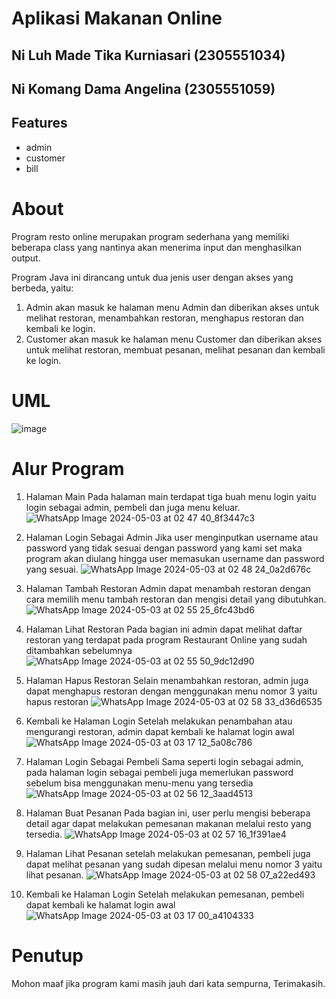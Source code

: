 # Aplikasi Makanan Online

## Ni Luh Made Tika Kurniasari (2305551034)
## Ni Komang Dama Angelina (2305551059)

## Features
- admin
- customer
- bill

# About
Program resto online merupakan program sederhana yang memiliki beberapa class yang nantinya akan menerima input dan menghasilkan output.

Program Java ini dirancang untuk dua jenis user dengan akses yang berbeda, yaitu:
1. Admin akan masuk ke halaman menu Admin dan diberikan akses untuk melihat restoran, menambahkan restoran, menghapus restoran dan kembali ke login.
2. Customer akan masuk ke halaman menu Customer dan diberikan akses untuk melihat restoran, membuat pesanan, melihat pesanan dan kembali ke login.

# UML
![image](https://github.com/tikakurnsri/makanan-online-java/assets/147127000/ee1f496b-9260-473e-98b6-915393be3b25)

# Alur Program
1. Halaman Main
Pada halaman main terdapat tiga buah menu login yaitu login sebagai admin, pembeli dan juga menu keluar.  
![WhatsApp Image 2024-05-03 at 02 47 40_8f3447c3](https://github.com/tikakurnsri/makanan-online-java/assets/147127000/87f0ee60-58f4-4421-bbbf-378bfc746599)

2. Halaman Login Sebagai Admin
Jika user menginputkan username atau password yang tidak sesuai dengan password yang kami set maka program akan diulang hingga user memasukan username dan password yang sesuai.
![WhatsApp Image 2024-05-03 at 02 48 24_0a2d676c](https://github.com/tikakurnsri/makanan-online-java/assets/147127000/7ef412aa-e265-40d2-9f9a-18186c0a4e91)

3. Halaman Tambah Restoran
Admin dapat menambah restoran dengan cara memilih menu tambah restoran dan mengisi detail yang dibutuhkan.
![WhatsApp Image 2024-05-03 at 02 55 25_6fc43bd6](https://github.com/tikakurnsri/makanan-online-java/assets/147127000/7422b6f4-e35d-4be0-a5b3-87e3f21c7d56)

4. Halaman Lihat Restoran
Pada bagian ini admin dapat melihat daftar restoran yang terdapat pada program Restaurant Online yang sudah ditambahkan sebelumnya
![WhatsApp Image 2024-05-03 at 02 55 50_9dc12d90](https://github.com/tikakurnsri/makanan-online-java/assets/147127000/34f8db43-f97a-47cf-83ed-963483f5328c)

5. Halaman Hapus Restoran
Selain menambahkan restoran, admin juga dapat menghapus restoran dengan menggunakan menu nomor 3 yaitu hapus restoran
![WhatsApp Image 2024-05-03 at 02 58 33_d36d6535](https://github.com/tikakurnsri/makanan-online-java/assets/147127000/aed9c5c5-4990-42bb-9cbd-ce936a96415f)

6. Kembali ke Halaman Login 
Setelah melakukan penambahan atau mengurangi restoran, admin dapat kembali ke halamat login awal
![WhatsApp Image 2024-05-03 at 03 17 12_5a08c786](https://github.com/tikakurnsri/makanan-online-java/assets/147127000/6da99bff-906c-4cdc-a727-f661f066f00b)

7. Halaman Login Sebagai Pembeli
Sama seperti login sebagai admin, pada halaman login sebagai pembeli juga memerlukan password sebelum bisa menggunakan menu-menu yang tersedia
![WhatsApp Image 2024-05-03 at 02 56 12_3aad4513](https://github.com/tikakurnsri/makanan-online-java/assets/147127000/a68b750b-24bb-4d73-a1c2-7f5e5050f724)

8. Halaman Buat Pesanan
Pada bagian ini, user perlu mengisi beberapa detail agar dapat melakukan pemesanan makanan melalui resto yang tersedia.
![WhatsApp Image 2024-05-03 at 02 57 16_1f391ae4](https://github.com/tikakurnsri/makanan-online-java/assets/147127000/89eff5cc-315d-47c7-a2e0-adcd038f0c82)

9. Halaman Lihat Pesanan
setelah melakukan pemesanan, pembeli juga dapat melihat pesanan yang sudah dipesan melalui menu nomor 3 yaitu lihat pesanan.
![WhatsApp Image 2024-05-03 at 02 58 07_a22ed493](https://github.com/tikakurnsri/makanan-online-java/assets/147127000/f0563b78-a9de-48e6-8cec-e4f186390594)

10. Kembali ke Halaman Login 
Setelah melakukan pemesanan, pembeli dapat kembali ke halamat login awal
![WhatsApp Image 2024-05-03 at 03 17 00_a4104333](https://github.com/tikakurnsri/makanan-online-java/assets/147127000/f5716613-9a51-4c3d-a80e-21d44c71f23c)

# Penutup
Mohon maaf jika program kami masih jauh dari kata sempurna, Terimakasih. 
